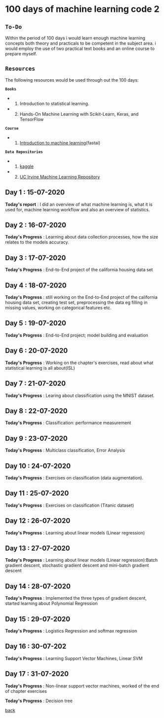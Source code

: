# **100 days of machine learning code 2**

## **`To-Do`**

Within the period of 100 days i would learn enough machine learning concepts both theory and practicals to be competent in the subject area. i would employ the use of two practical text books and an online course to prepare myself.

## **`Resources`**

The following resources would be used through out the 100 days:

**`Books`**
- 1. Introduction to statistical learning.

- 2. Hands-On Machine Learning with Scikit-Learn, Keras, and TensorFlow

**`Course`**
- 1. [Introduction to machine learning](https://www.fast.ai/)(fastai)

**`Data Repositories`**

- 1. [kaggle](https://www.kaggle.com)

- 2. [UC Irvine Machine Learning Repository](http://archive.ics.uci.edu/ml/index.php)

## Day 1 : 15-07-2020

**Today's report** : I did an overview of what machine learning is, what it is used for, machine learning workflow and also an overview of statistics.

## Day 2 : 16-07-2020

**Today's Progress** : Learning about data collection processes, how the size relates to the models accuracy.

## Day 3 : 17-07-2020

**Today's Progress** : End-to-End project of the california housing data set

## Day 4 : 18-07-2020

**Today's Progress** : still working on the End-to-End project of the california housing data set, creating test set, preprocessing the data eg filling in missing values, working on categorical features etc.

## Day 5 : 19-07-2020

**Today's Progress** : End-to-End project; model building and evaluation 

## Day 6 : 20-07-2020

**Today's Progress** : Working on the chapter's exercises, read about what statistical learning is all about(ISL)

## Day 7 : 21-07-2020

**Today's Progress** : Learing about classification using the MNIST dataset.

## Day 8 : 22-07-2020

**Today's Progress** : Classification: performance measurement

## Day 9 : 23-07-2020

**Today's Progress** : Multiclass classification, Error Analysis

## Day 10 : 24-07-2020

**Today's Progress** : Exercises on classification (data augmentation).

## Day 11 : 25-07-2020

**Today's Progress** : Exercises on classification (Titanic dataset)

## Day 12 : 26-07-2020

**Today's Progress** : Learning about linear models (Linear regression)

## Day 13 : 27-07-2020

**Today's Progress** : Learning about linear models (Linear regression):Batch gradient descent, stochastic gradient descent and mini-batch gradient descent

## Day 14 : 28-07-2020

**Today's Progress** : Implemented the three types of gradient descent, started learning about Polynomial Regression

## Day 15 : 29-07-2020

**Today's Progress** : Logistics Regression and softmax regression 

## Day 16 : 30-07-202

**Today's Progress** : Learning Support Vector Machines, Linear SVM

## Day 17 : 31-07-2020

**Today's Progress** : Non-linear support vector machines, worked of the end of chapter exercises

**Today's Progress** : Decision tree











[back](../README.md)

